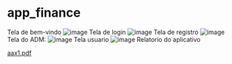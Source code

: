 # app_finance
Tela de bem-vindo
![image](https://github.com/user-attachments/assets/861383c3-4f4f-42f3-a28f-b9990cbed483)
Tela de login
![image](https://github.com/user-attachments/assets/71a5f295-5a80-4eca-b10e-48e2589466d7)
Tela de registro
![image](https://github.com/user-attachments/assets/16c18403-7616-4d28-9a91-3b05c7b9c9f7)
 Tela do ADM:
![image](https://github.com/user-attachments/assets/c1864a30-1e0a-4705-82a5-bb03b88ecdb7)
Tela usuario
![image](https://github.com/user-attachments/assets/fa695caa-6144-4ea4-825f-80bf148931a3)
Relatorio do aplicativo

[aax1.pdf](https://github.com/user-attachments/files/16694819/aax1.pdf)
